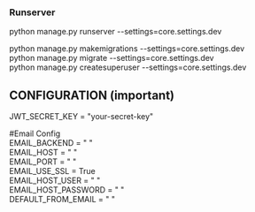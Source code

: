 ### Runserver
python manage.py runserver --settings=core.settings.dev                     <br/>

<!-- common commands -->
python manage.py makemigrations --settings=core.settings.dev                <br/>
python manage.py migrate --settings=core.settings.dev                       <br/>
python manage.py createsuperuser --settings=core.settings.dev               <br/>

## CONFIGURATION (important)    

JWT_SECRET_KEY = "your-secret-key"          <br/>

#Email Config                               <br/>
EMAIL_BACKEND = " "                         <br/>
EMAIL_HOST = " "                            <br/>
EMAIL_PORT = " "                            <br/>
EMAIL_USE_SSL = True                        <br/>
EMAIL_HOST_USER = " "                       <br/>
EMAIL_HOST_PASSWORD = " "                   <br/>
DEFAULT_FROM_EMAIL = " "                    <br/>